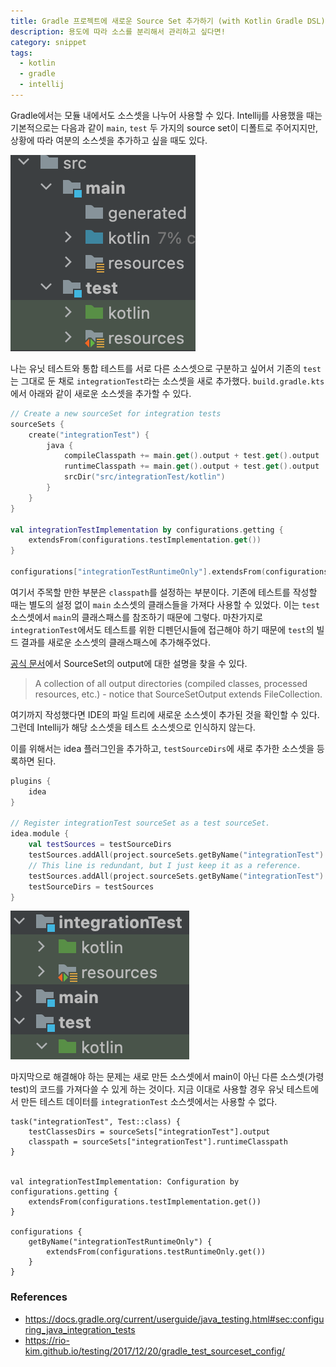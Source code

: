 ```yaml
---
title: Gradle 프로젝트에 새로운 Source Set 추가하기 (with Kotlin Gradle DSL)
description: 용도에 따라 소스를 분리해서 관리하고 싶다면!
category: snippet
tags:
  - kotlin
  - gradle
  - intellij
---
```


Gradle에서는 모듈 내에서도 소스셋을 나누어 사용할 수 있다. Intellij를 사용했을 때는 기본적으로는 다음과 같이 `main`, `test` 두 가지의 source set이 디폴트로 주어지지만, 상황에 따라 여분의 소스셋을 추가하고 싶을 때도 있다.

![main and test source sets](./main-and-test.png)

나는 유닛 테스트와 통합 테스트를 서로 다른 소스셋으로 구분하고 싶어서 기존의 `test`는 그대로 둔 채로 `integrationTest`라는 소스셋을 새로 추가했다. `build.gradle.kts`에서 아래와 같이 새로운 소스셋을 추가할 수 있다.

```kotlin
// Create a new sourceSet for integration tests
sourceSets {
    create("integrationTest") {
        java {
            compileClasspath += main.get().output + test.get().output
            runtimeClasspath += main.get().output + test.get().output
            srcDir("src/integrationTest/kotlin")
        }
    }
}

val integrationTestImplementation by configurations.getting {
    extendsFrom(configurations.testImplementation.get())
}

configurations["integrationTestRuntimeOnly"].extendsFrom(configurations.testRuntimeOnly.get())
```

여기서 주목할 만한 부분은 `classpath`를 설정하는 부분이다. 기존에 테스트를 작성할 때는 별도의 설정 없이 `main` 소스셋의 클래스들을 가져다 사용할 수 있었다. 이는 `test` 소스셋에서 `main`의 클래스패스를 참조하기 때문에 그렇다. 마찬가지로 `integrationTest`에서도 테스트를 위한 디펜던시들에 접근해야 하기 때문에 `test`의 빌드 결과를 새로운 소스셋의 클래스패스에 추가해주었다.

[공식 문서](https://docs.gradle.org/current/dsl/org.gradle.api.tasks.SourceSetOutput.html)에서 SourceSet의 output에 대한 설명을 찾을 수 있다.

> A collection of all output directories (compiled classes, processed resources, etc.) - notice that SourceSetOutput extends FileCollection.

여기까지 작성했다면 IDE의 파일 트리에 새로운 소스셋이 추가된 것을 확인할 수 있다. 그런데 Intellij가 해당 소스셋을 테스트 소스셋으로 인식하지 않는다.

이를 위해서는 idea 플러그인을 추가하고, `testSourceDirs`에 새로 추가한 소스셋을 등록하면 된다.

```kotlin
plugins {
    idea
}

// Register integrationTest sourceSet as a test sourceSet.
idea.module {
    val testSources = testSourceDirs
    testSources.addAll(project.sourceSets.getByName("integrationTest").java.srcDirs)
    // This line is redundant, but I just keep it as a reference.
    testSources.addAll(project.sourceSets.getByName("integrationTest").resources.srcDirs)
    testSourceDirs = testSources
}
```

![recognize as test source set](./test-source-set.png)

마지막으로 해결해야 하는 문제는 새로 만든 소스셋에서 main이 아닌 다른 소스셋(가령 test)의 코드를 가져다쓸 수 있게 하는 것이다. 지금 이대로 사용할 경우 유닛 테스트에서 만든 테스트 데이터를 `integrationTest` 소스셋에서는 사용할 수 없다.

```
task("integrationTest", Test::class) {
    testClassesDirs = sourceSets["integrationTest"].output
    classpath = sourceSets["integrationTest"].runtimeClasspath
}


val integrationTestImplementation: Configuration by configurations.getting {
    extendsFrom(configurations.testImplementation.get())
}

configurations {
    getByName("integrationTestRuntimeOnly") {
        extendsFrom(configurations.testRuntimeOnly.get())
    }
}
```

### References

- https://docs.gradle.org/current/userguide/java_testing.html#sec:configuring_java_integration_tests
- https://rio-kim.github.io/testing/2017/12/20/gradle_test_sourceset_config/
